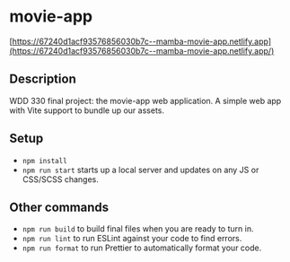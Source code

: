 # movie-app

[https://67240d1acf93576856030b7c--mamba-movie-app.netlify.app](https://67240d1acf93576856030b7c--mamba-movie-app.netlify.app/)

## Description

WDD 330 final project: the movie-app web application. A simple web app with Vite support to bundle up our assets.

## Setup

- `npm install`
- `npm run start` starts up a local server and updates on any JS or CSS/SCSS changes.

## Other commands

- `npm run build` to build final files when you are ready to turn in.
- `npm run lint` to run ESLint against your code to find errors.
- `npm run format` to run Prettier to automatically format your code.
